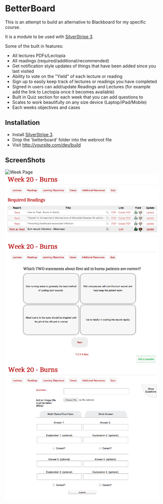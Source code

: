BetterBoard
===========

This is an attempt to build an alternative to Blackboard for my specific course.

It is a module to be used with [SilverStripe 3](http://www.silverstripe.org/).

Some of the built in features:

 - All lectures PDFs/Lectopia
 - All readings (required/additional/recommended)
 - Get notification style updates of things that have been added since you last visited
 - Ability to vote on the "Yield" of each lecture or reading
 - Sign up to easily keep track of lectures or readings you have completed
 - Signed in users can add/update Readings and Lectures (for example add the link to Lectopia once it becomes available)
 - Built in Quiz section for each week that you can add questions to
 - Scales to work beautifully on any size device (Laptop/iPad/Mobile)
 - Each weeks objectives and cases
 
## Installation
  
  - Install [SilverStripe 3](http://www.silverstripe.org/).
  - Drop the 'betterboard' folder into the webroot file
  - Visit http://yoursite.com/dev/build
  
## ScreenShots
![Week Page](/github/Week-Page.jpg "Week Page")
![Readings Tab](/github/Readings.jpg "Readings Tab")
![Quiz Tab](/github/Questions.jpg "Quiz Tab")
![Add Quiz Question](/github/Add-Question.jpg "Add Quiz Question")